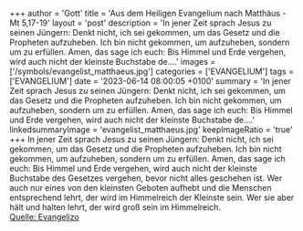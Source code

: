 +++
author = 'Gott'
title = 'Aus dem Heiligen Evangelium nach Matthäus - Mt 5,17-19'
layout = 'post'
description = 'In jener Zeit sprach Jesus zu seinen Jüngern: Denkt nicht, ich sei gekommen, um das Gesetz und die Propheten aufzuheben. Ich bin nicht gekommen, um aufzuheben, sondern um zu erfüllen. Amen, das sage ich euch: Bis Himmel und Erde vergehen, wird auch nicht der kleinste Buchstabe de....'
images = ['/symbols/evangelist_matthaeus.jpg']
categories = ['EVANGELIUM']
tags = ['EVANGELIUM']
date = '2023-06-14 08:00:05 +0100'
summary = 'In jener Zeit sprach Jesus zu seinen Jüngern: Denkt nicht, ich sei gekommen, um das Gesetz und die Propheten aufzuheben. Ich bin nicht gekommen, um aufzuheben, sondern um zu erfüllen. Amen, das sage ich euch: Bis Himmel und Erde vergehen, wird auch nicht der kleinste Buchstabe de....'
linkedsummaryImage = 'evangelist_matthaeus.jpg'
keepImageRatio = 'true'
+++
In jener Zeit sprach Jesus zu seinen Jüngern: Denkt nicht, ich sei gekommen, um das Gesetz und die Propheten aufzuheben. Ich bin nicht gekommen, um aufzuheben, sondern um zu erfüllen.
Amen, das sage ich euch: Bis Himmel und Erde vergehen, wird auch nicht der kleinste Buchstabe des Gesetzes vergehen, bevor nicht alles geschehen ist.<!--more-->
Wer auch nur eines von den kleinsten Geboten aufhebt und die Menschen entsprechend lehrt, der wird im Himmelreich der Kleinste sein. Wer sie aber hält und halten lehrt, der wird groß sein im Himmelreich.<br> [Quelle: Evangelizo](https://evangeliumtagfuertag.org/DE/gospel)